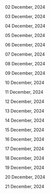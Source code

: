 02 December, 2024

03 December, 2024

04 December, 2024

05 December, 2024

06 December, 2024

07 December, 2024

08 December, 2024

09 December, 2024

10 December, 2024

11 December, 2024

12 December, 2024

13 December, 2024

14 December, 2024

15 December, 2024

16 December, 2024

17 December, 2024

18 December, 2024

19 December, 2024

20 December, 2024

21 December, 2024